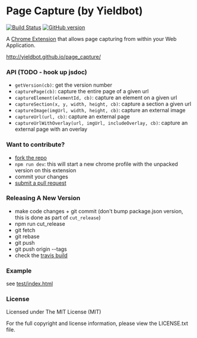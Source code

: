 # Page Capture (by Yieldbot)

[![Build Status](https://travis-ci.org/yieldbot/page_capture.svg?branch=master)](https://travis-ci.org/yieldbot/page_capture)
[![GitHub version](https://badge.fury.io/gh/yieldbot%2Fpage_capture.svg)](https://badge.fury.io/gh/yieldbot%2Fpage_capture)

A [Chrome Extension](https://chrome.google.com/webstore/detail/page-capture-by-yieldbot/jalljeamdfcpcigocpbgfbebdjfmpdof) that allows page capturing from within your Web Application.

http://yieldbot.github.io/page_capture/

### API (TODO - hook up jsdoc)

- `getVersion(cb)`: get the version number
- `capturePage(cb)`: capture the entire page of a given url
- `captureElement(elementId, cb)`: capture an element on a given url
- `captureSection(x, y, width, height, cb)`: capture a section a given url
- `captureImage(imgUrl, width, height, cb)`: capture an external image
- `captureUrl(url, cb)`: capture an external page
- `captureUrlWithOverlay(url, imgUrl, includeOverlay, cb)`: capture an external page with an overlay

### Want to contribute?

- [fork the repo](https://help.github.com/articles/fork-a-repo/)
- `npm run dev`: this will start a new chrome profile with the unpacked version on this extension
- commit your changes
- [submit a pull request](https://help.github.com/articles/using-pull-requests/)

### Releasing A New Version

- make code changes + git commit (don't bump package.json version, this is done as part of `cut_release`)
- npm run cut_release
- git fetch
- git rebase
- git push
- git push origin --tags
- check the [travis build](https://travis-ci.org/yieldbot/page_capture)

### Example

see [test/index.html](test/index.html) 

### License

Licensed under The MIT License (MIT)

For the full copyright and license information, please view the LICENSE.txt file.

